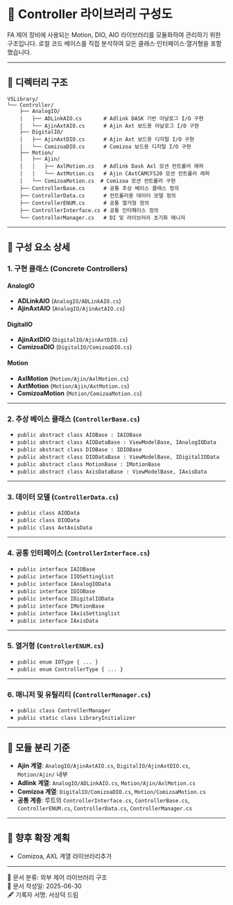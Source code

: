 ﻿
# 🧭 Controller 라이브러리 구성도

FA 제어 장비에 사용되는 Motion, DIO, AIO 라이브러리를 모듈화하여 관리하기 위한 구조입니다. 로컬 코드 베이스를 직접 분석하여 모든 클래스·인터페이스·열거형을 포함했습니다.

---

## 📁 디렉터리 구조

```
VSLibrary/
└── Controller/
    ├── AnalogIO/
    │   ├── ADLinkAIO.cs       # Adlink DASK 기반 아날로그 I/O 구현
    │   └── AjinAxtAIO.cs      # Ajin Axt 보드용 아날로그 I/O 구현
    ├── DigitalIO/
    │   ├── AjinAxtDIO.cs      # Ajin Axt 보드용 디지털 I/O 구현
    │   └── ComizoaDIO.cs      # Comizoa 보드용 디지털 I/O 구현
    ├── Motion/
    │   ├── Ajin/
    │   │   ├── AxlMotion.cs   # Adlink Dask Axl 모션 컨트롤러 래퍼
    │   │   └── AxtMotion.cs   # Ajin CAxtCAMCFS20 모션 컨트롤러 래퍼
    │   └── ComizoaMotion.cs  # Comizoa 모션 컨트롤러 구현
    ├── ControllerBase.cs      # 공통 추상 베이스 클래스 정의
    ├── ControllerData.cs      # 컨트롤러용 데이터 모델 정의
    ├── ControllerENUM.cs      # 공통 열거형 정의
    ├── ControllerInterface.cs # 공통 인터페이스 정의
    └── ControllerManager.cs   # DI 및 라이브러리 초기화 매니저

```

---

## 🧩 구성 요소 상세

### 1. 구현 클래스 (Concrete Controllers)

#### AnalogIO
- **ADLinkAIO** (`AnalogIO/ADLinkAIO.cs`)
- **AjinAxtAIO** (`AnalogIO/AjinAxtAIO.cs`)

#### DigitalIO
- **AjinAxtDIO** (`DigitalIO/AjinAxtDIO.cs`)
- **ComizoaDIO** (`DigitalIO/ComizoaDIO.cs`)

#### Motion
- **AxlMotion** (`Motion/Ajin/AxlMotion.cs`)
- **AxtMotion** (`Motion/Ajin/AxtMotion.cs`)
- **ComizoaMotion** (`Motion/ComizoaMotion.cs`)

---

### 2. 추상 베이스 클래스 (`ControllerBase.cs`)
- `public abstract class AIOBase : IAIOBase`
- `public abstract class AIODataBase : ViewModelBase, IAnalogIOData`
- `public abstract class DIOBase : IDIOBase`
- `public abstract class DIODataBase : ViewModelBase, IDigitalIOData`
- `public abstract class MotionBase : IMotionBase`
- `public abstract class AxisDataBase : ViewModelBase, IAxisData`

---

### 3. 데이터 모델 (`ControllerData.cs`)
- `public class AIOData`            
- `public class DIOData`
- `public class AxtAxisData`

---

### 4. 공통 인터페이스 (`ControllerInterface.cs`)
- `public interface IAIOBase`
- `public interface IIOSettinglist`
- `public interface IAnalogIOData`
- `public interface IDIOBase`
- `public interface IDigitalIOData`
- `public interface IMotionBase`
- `public interface IAxisSettinglist`
- `public interface IAxisData`

---

### 5. 열거형 (`ControllerENUM.cs`)
- `public enum IOType { ... }`
- `public enum ControllerType { ... }`

---

### 6. 매니저 및 유틸리티 (`ControllerManager.cs`)
- `public class ControllerManager`  
- `public static class LibraryInitializer`

---


## 🔄 모듈 분리 기준

- **Ajin 계열**: `AnalogIO/AjinAxtAIO.cs`, `DigitalIO/AjinAxtDIO.cs`, `Motion/Ajin/` 내부
- **Adlink 계열**: `AnalogIO/ADLinkAIO.cs`, `Motion/Ajin/AxlMotion.cs`
- **Comizoa 계열**: `DigitalIO/ComizoaDIO.cs`, `Motion/ComizoaMotion.cs`
- **공통 계층**: 루트의 `ControllerInterface.cs`, `ControllerBase.cs`, `ControllerENUM.cs`, `ControllerData.cs`, `ControllerManager.cs`

---


## 🔄 향후 확장 계획

- Comizoa, AXL 계열 라이브러리추가

---

📁 문서 분류: 외부 제어 라이브러리 구조  
📅 문서 작성일: 2025-06-30  
🖋️ 기록자 서명: 서상덕 드림

